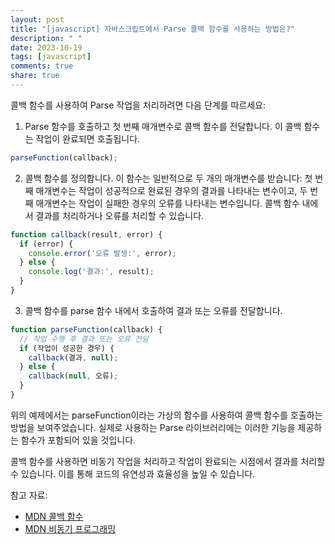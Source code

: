```yaml
---
layout: post
title: "[javascript] 자바스크립트에서 Parse 콜백 함수를 사용하는 방법은?"
description: " "
date: 2023-10-19
tags: [javascript]
comments: true
share: true
---
```


콜백 함수를 사용하여 Parse 작업을 처리하려면 다음 단계를 따르세요:

1. Parse 함수를 호출하고 첫 번째 매개변수로 콜백 함수를 전달합니다. 이 콜백 함수는 작업이 완료되면 호출됩니다.
```javascript
parseFunction(callback);
```
2. 콜백 함수를 정의합니다. 이 함수는 일반적으로 두 개의 매개변수를 받습니다: 첫 번째 매개변수는 작업이 성공적으로 완료된 경우의 결과를 나타내는 변수이고, 두 번째 매개변수는 작업이 실패한 경우의 오류를 나타내는 변수입니다. 콜백 함수 내에서 결과를 처리하거나 오류를 처리할 수 있습니다.
```javascript
function callback(result, error) {
  if (error) {
    console.error('오류 발생:', error);
  } else {
    console.log('결과:', result);
  }
}
```
3. 콜백 함수를 parse 함수 내에서 호출하여 결과 또는 오류를 전달합니다.
```javascript
function parseFunction(callback) {
  // 작업 수행 후 결과 또는 오류 전달
  if (작업이 성공한 경우) {
    callback(결과, null);
  } else {
    callback(null, 오류);
  }
}
```
위의 예제에서는 parseFunction이라는 가상의 함수를 사용하여 콜백 함수를 호출하는 방법을 보여주었습니다. 실제로 사용하는 Parse 라이브러리에는 이러한 기능을 제공하는 함수가 포함되어 있을 것입니다.

콜백 함수를 사용하면 비동기 작업을 처리하고 작업이 완료되는 시점에서 결과를 처리할 수 있습니다. 이를 통해 코드의 유연성과 효율성을 높일 수 있습니다.

참고 자료:
- [MDN 콜백 함수](https://developer.mozilla.org/ko/docs/Glossary/Callback_function)
- [MDN 비동기 프로그래밍](https://developer.mozilla.org/ko/docs/Learn/JavaScript/%ED%95%A8%EC%88%98_%EC%A2%85%EB%A3%8C/Callbacks)